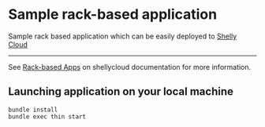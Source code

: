 # Sample rack-based application

Sample rack based application which can be easily deployed to [Shelly Cloud](https://shellycloud.com)

---

See [Rack-based Apps](https://shellycloud.com/documentation/rack_based_apps) on shellycloud documentation for more information.

## Launching application on your local machine

    bundle install
    bundle exec thin start
